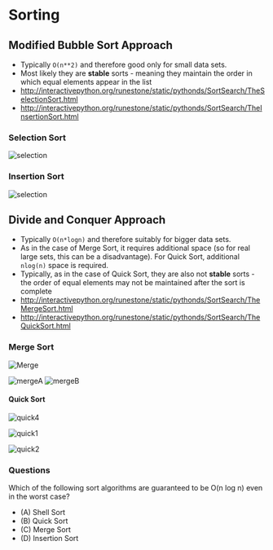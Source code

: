 
# Sorting 

## Modified Bubble Sort Approach

- Typically `O(n**2)` and therefore good only for small data sets. 
- Most likely they are **stable** sorts - meaning they maintain the order in which equal elements appear in the list 
- http://interactivepython.org/runestone/static/pythonds/SortSearch/TheSelectionSort.html
- http://interactivepython.org/runestone/static/pythonds/SortSearch/TheInsertionSort.html

### Selection Sort
![selection](https://cdn.rawgit.com/kgisl/pythonFDP/67362bd2/img/selectionsortnew.png)

### Insertion Sort

![selection](https://cdn.rawgit.com/kgisl/pythonFDP/67362bd2/img/insertionsort.png)



## Divide and Conquer Approach


- Typically `O(n*logn)` and therefore suitably for bigger data sets. 
- As in the case of Merge Sort, it requires additional space (so for real large sets, this can be a disadvantage). For Quick Sort, additional `nlog(n)` space is required. 
- Typically,  as in the case of Quick Sort, they are also not **stable** sorts - the order of equal elements may not be maintained after the sort is complete 
- http://interactivepython.org/runestone/static/pythonds/SortSearch/TheMergeSort.html
- http://interactivepython.org/runestone/static/pythonds/SortSearch/TheQuickSort.html


### Merge Sort
![Merge](https://cdn.rawgit.com/kgisl/pythonFDP/b3dcfbb1/img/merge-sort.png) 

![mergeA](https://cdn.rawgit.com/kgisl/pythonFDP/67362bd2/img/mergesortA.png)
![mergeB](https://cdn.rawgit.com/kgisl/pythonFDP/67362bd2/img/mergesortB.png)


#### Quick Sort 

![quick4](https://cdn.rawgit.com/kgisl/pythonFDP/67362bd2/img/firstsplit.png)

![quick1](https://cdn.rawgit.com/kgisl/pythonFDP/67362bd2/img/partitionA.png)

![quick2](https://cdn.rawgit.com/kgisl/pythonFDP/67362bd2/img/partitionB.png)




### Questions

Which of the following sort algorithms are guaranteed to be O(n log n) even in the worst case?

- (A) Shell Sort
- (B) Quick Sort
- (C) Merge Sort
- (D) Insertion Sort

